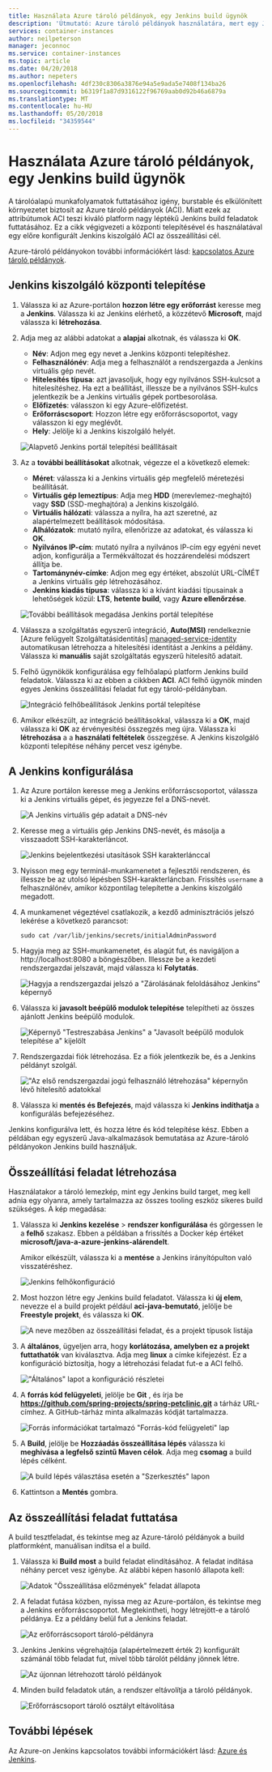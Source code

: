 ```yaml
---
title: Használata Azure tároló példányok, egy Jenkins build ügynök
description: 'Útmutató: Azure tároló példányok használatára, mert egy Jenkins build ügynök.'
services: container-instances
author: neilpeterson
manager: jeconnoc
ms.service: container-instances
ms.topic: article
ms.date: 04/20/2018
ms.author: nepeters
ms.openlocfilehash: 4df230c8306a3876e94a5e9ada5e7408f134ba26
ms.sourcegitcommit: b6319f1a87d9316122f96769aab0d92b46a6879a
ms.translationtype: MT
ms.contentlocale: hu-HU
ms.lasthandoff: 05/20/2018
ms.locfileid: "34359544"
---
```

# <a name="use-azure-container-instances-as-a-jenkins-build-agent"></a>Használata Azure tároló példányok, egy Jenkins build ügynök

A tárolóalapú munkafolyamatok futtatásához igény, burstable és elkülönített környezetet biztosít az Azure tároló példányok (ACI). Miatt ezek az attribútumok ACI teszi kiváló platform nagy léptékű Jenkins build feladatok futtatásához. Ez a cikk végigvezeti a központi telepítésével és használatával egy előre konfigurált Jenkins kiszolgáló ACI az összeállítási cél.

Azure-tároló példányokon további információkért lásd: [kapcsolatos Azure tároló példányok][about-aci].

## <a name="deploy-a-jenkins-server"></a>Jenkins kiszolgáló központi telepítése

1. Válassza ki az Azure-portálon **hozzon létre egy erőforrást** keresse meg a **Jenkins**. Válassza ki az Jenkins elérhető, a közzétevő **Microsoft**, majd válassza ki **létrehozása**.

2. Adja meg az alábbi adatokat a **alapjai** alkotnak, és válassza ki **OK**.

   - **Név**: Adjon meg egy nevet a Jenkins központi telepítéshez.
   - **Felhasználónév**: Adja meg a felhasználót a rendszergazda a Jenkins virtuális gép nevét.
   - **Hitelesítés típusa**: azt javasoljuk, hogy egy nyilvános SSH-kulcsot a hitelesítéshez. Ha ezt a beállítást, illessze be a nyilvános SSH-kulcs jelentkezik be a Jenkins virtuális gépek portbesorolása.
   - **Előfizetés**: válasszon ki egy Azure-előfizetést.
   - **Erőforráscsoport**: Hozzon létre egy erőforráscsoportot, vagy válasszon ki egy meglévőt.
   - **Hely**: Jelölje ki a Jenkins kiszolgáló helyét.

   ![Alapvető Jenkins portál telepítési beállításait](./media/container-instances-jenkins/jenkins-portal-01.png)

3. Az a **további beállításokat** alkotnak, végezze el a következő elemek:

   - **Méret**: válassza ki a Jenkins virtuális gép megfelelő méretezési beállítását.
   - **Virtuális gép lemeztípus**: Adja meg **HDD** (merevlemez-meghajtó) vagy **SSD** (SSD-meghajtóra) a Jenkins kiszolgáló.
   - **Virtuális hálózati**: válassza a nyílra, ha azt szeretné, az alapértelmezett beállítások módosítása.
   - **Alhálózatok**: mutató nyílra, ellenőrizze az adatokat, és válassza ki **OK**.
   - **Nyilvános IP-cím**: mutató nyílra a nyilvános IP-cím egy egyéni nevet adjon, konfigurálja a Termékváltozat és hozzárendelési módszert állítja be.
   - **Tartománynév-címke**: Adjon meg egy értéket, abszolút URL-CÍMÉT a Jenkins virtuális gép létrehozásához.
   - **Jenkins kiadás típusa**: válassza ki a kívánt kiadási típusainak a lehetőségek közül: **LTS**, **hetente build**, vagy **Azure ellenőrzése**.

   ![További beállítások megadása Jenkins portál telepítése](./media/container-instances-jenkins/jenkins-portal-02.png)

4. Válassza a szolgáltatás egyszerű integráció, **Auto(MSI)** rendelkeznie [Azure felügyelt Szolgáltatásidentitás] [ managed-service-identity] automatikusan létrehozza a hitelesítési identitást a Jenkins a példány. Válassza ki **manuális** saját szolgáltatás egyszerű hitelesítő adatait.

5. Felhő ügynökök konfigurálása egy felhőalapú platform Jenkins build feladatok. Válassza ki az ebben a cikkben **ACI**. ACI felhő ügynök minden egyes Jenkins összeállítási feladat fut egy tároló-példányban.

   ![Integráció felhőbeállítások Jenkins portál telepítése](./media/container-instances-jenkins/jenkins-portal-03.png)

6. Amikor elkészült, az integráció beállításokkal, válassza ki a **OK**, majd válassza ki **OK** az érvényesítési összegzés meg újra. Válassza ki **létrehozása** a a **használati feltételek** összegzése. A Jenkins kiszolgáló központi telepítése néhány percet vesz igénybe.

## <a name="configure-jenkins"></a>A Jenkins konfigurálása

1. Az Azure portálon keresse meg a Jenkins erőforráscsoportot, válassza ki a Jenkins virtuális gépet, és jegyezze fel a DNS-nevét.

   ![A Jenkins virtuális gép adatait a DNS-név](./media/container-instances-jenkins/jenkins-portal-fqdn.png)

2. Keresse meg a virtuális gép Jenkins DNS-nevét, és másolja a visszaadott SSH-karakterláncot.

   ![Jenkins bejelentkezési utasítások SSH karakterlánccal](./media/container-instances-jenkins/jenkins-portal-04.png)

3. Nyisson meg egy terminál-munkamenetet a fejlesztői rendszeren, és illessze be az utolsó lépésben SSH-karakterláncban. Frissítés `username` a felhasználónév, amikor központilag telepítette a Jenkins kiszolgáló megadott.

4. A munkamenet végeztével csatlakozik, a kezdő adminisztrációs jelszó lekérése a következő parancsot:

   ```
   sudo cat /var/lib/jenkins/secrets/initialAdminPassword
   ```

5. Hagyja meg az SSH-munkamenetet, és alagút fut, és navigáljon a http://localhost:8080 a böngészőben. Illessze be a kezdeti rendszergazdai jelszavát, majd válassza ki **Folytatás**.

   ![Hagyja a rendszergazdai jelszó a "Zárolásának feloldásához Jenkins" képernyő](./media/container-instances-jenkins/jenkins-portal-05.png)

6. Válassza ki **javasolt beépülő modulok telepítése** telepítheti az összes ajánlott Jenkins beépülő modulok.

   ![Képernyő "Testreszabása Jenkins" a "Javasolt beépülő modulok telepítése a" kijelölt](./media/container-instances-jenkins/jenkins-portal-06.png)

7. Rendszergazdai fiók létrehozása. Ez a fiók jelentkezik be, és a Jenkins példányt szolgál.

   !["Az első rendszergazdai jogú felhasználó létrehozása" képernyőn lévő hitelesítő adatokkal](./media/container-instances-jenkins/jenkins-portal-07.png)

8. Válassza ki **mentés és Befejezés**, majd válassza ki **Jenkins indíthatja** a konfigurálás befejezéséhez.

Jenkins konfigurálva lett, és hozza létre és kód telepítése kész. Ebben a példában egy egyszerű Java-alkalmazások bemutatása az Azure-tároló példányokon Jenkins build használjuk.

## <a name="create-a-build-job"></a>Összeállítási feladat létrehozása

Használatakor a tároló lemezkép, mint egy Jenkins build target, meg kell adnia egy olyanra, amely tartalmazza az összes tooling eszköz sikeres build szükséges. A kép megadása:

1. Válassza ki **Jenkins kezelése** > **rendszer konfigurálása** és görgessen le a **felhő** szakasz. Ebben a példában a frissítés a Docker kép értéket **microsoft/java-a-azure-jenkins-alárendelt**.

   Amikor elkészült, válassza ki a **mentése** a Jenkins irányítópulton való visszatéréshez.

   ![Jenkins felhőkonfiguráció](./media/container-instances-jenkins/jenkins-aci-image.png)

2. Most hozzon létre egy Jenkins build feladatot. Válassza ki **új elem**, nevezze el a build projekt például **aci-java-bemutató**, jelölje be **Freestyle projekt**, és válassza ki **OK**.

   ![A neve mezőben az összeállítási feladat, és a projekt típusok listája](./media/container-instances-jenkins/jenkins-new-job.png)

3. A **általános**, ügyeljen arra, hogy **korlátozása, amelyben ez a projekt futtathatók** van kiválasztva. Adja meg **linux** a címke kifejezést. Ez a konfiguráció biztosítja, hogy a létrehozási feladat fut-e a ACI felhő.

   !["Általános" lapot a konfiguráció részletei](./media/container-instances-jenkins/jenkins-job-01.png)

4. A **forrás kód felügyeleti**, jelölje be **Git** , és írja be **https://github.com/spring-projects/spring-petclinic.git** a tárház URL-címhez. A GitHub-tárház minta alkalmazás kódját tartalmazza.

   ![Forrás információkat tartalmazó "Forrás-kód felügyeleti" lap](./media/container-instances-jenkins/jenkins-job-02.png)

5. A **Build**, jelölje be **Hozzáadás összeállítása lépés** válassza ki **meghívása a legfelső szintű Maven célok**. Adja meg **csomag** a build lépés célként.

   ![A build lépés választása esetén a "Szerkesztés" lapon](./media/container-instances-jenkins/jenkins-job-03.png)

6. Kattintson a **Mentés** gombra.

## <a name="run-the-build-job"></a>Az összeállítási feladat futtatása

A build tesztfeladat, és tekintse meg az Azure-tároló példányok a build platformként, manuálisan indítsa el a build.

1. Válassza ki **Build most** a build feladat elindításához. A feladat indítása néhány percet vesz igénybe. Az alábbi képen hasonló állapota kell:

   ![Adatok "Összeállítása előzmények" feladat állapota](./media/container-instances-jenkins/jenkins-job-status.png)

2. A feladat futása közben, nyissa meg az Azure-portálon, és tekintse meg a Jenkins erőforráscsoportot. Megtekintheti, hogy létrejött-e a tároló példánya. Ez a példány belül fut a Jenkins feladat.

   ![Az erőforráscsoport tároló-példányra](./media/container-instances-jenkins/jenkins-aci.png)

3. Jenkins Jenkins végrehajtója (alapértelmezett érték 2) konfigurált számánál több feladat fut, mivel több tárolót példány jönnek létre.

   ![Az újonnan létrehozott tároló példányok](./media/container-instances-jenkins/jenkins-aci-multi.png)

4. Minden build feladatok után, a rendszer eltávolítja a tároló példányok.

   ![Erőforráscsoport tároló osztályt eltávolítása](./media/container-instances-jenkins/jenkins-aci-none.png)

## <a name="next-steps"></a>További lépések

Az Azure-on Jenkins kapcsolatos további információkért lásd: [Azure és Jenkins][jenkins-azure].

<!-- LINKS - internal -->
[about-aci]: ./container-instances-overview.md
[jenkins-azure]: ../jenkins/overview.md
[managed-service-identity]: ../active-directory/managed-service-identity/overview.md